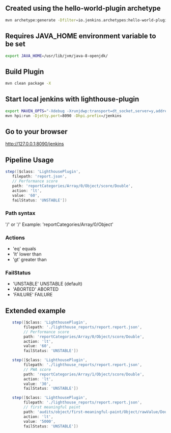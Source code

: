 ## Created using the hello-world-plugin archetype
```bash
mvn archetype:generate -Dfilter=io.jenkins.archetypes:hello-world-plugin
```
## Requires JAVA_HOME environment variable to be set
```bash
export JAVA_HOME=/usr/lib/jvm/java-8-openjdk/
```
## Build Plugin
```bash
mvn clean package -X
```
## Start local jenkins with lighthouse-plugin
```bash
export MAVEN_OPTS="-Xdebug -Xrunjdwp:transport=dt_socket,server=y,address=8000,suspend=n"
mvn hpi:run -Djetty.port=8090 -Dhpi.prefix=/jenkins
```
## Go to your browser
http://127.0.0.1:8090/jenkins
## Pipeline Usage
```groovy
step([$class: 'LighthousePlugin',
   filepath: 'report.json',
   // Performance score
   path: 'reportCategories/Array/0/Object/score/Double',
   action: 'lt',
   value: '60',
   failStatus: 'UNSTABLE'])
```
### Path syntax
 <JSONObjectKey> '/' <JSONObjectType> or 
 <JSONArrayKey> '/' <JSONObjectType>
 Example: 'reportCategories/Array/0/Object'

### Actions
- 'eq' equals
- 'lt' lower than
- 'gt' greater than

### FailStatus
- 'UNSTABLE' UNSTABLE (default)
- 'ABORTED' ABORTED
- 'FAILURE' FAILURE

## Extended example
```groovy
   step([$class: 'LighthousePlugin',
        filepath: './lighthouse_reports/report.report.json',
        // Performance score
        path: 'reportCategories/Array/0/Object/score/Double',
        action: 'lt',
        value: '60',
        failStatus: 'UNSTABLE'])

   step([$class: 'LighthousePlugin',
        filepath: './lighthouse_reports/report.report.json',
        // PWA score
        path: 'reportCategories/Array/1/Object/score/Double',
        action: 'lt',
        value: '30',
        failStatus: 'UNSTABLE'])

   step([$class: 'LighthousePlugin',
        filepath: './lighthouse_reports/report.report.json',
        // first meaningful paint
        path: 'audits/object/first-meaningful-paint/Object/rawValue/Double',
        action: 'lt',
        value: '5000',
        failStatus: 'UNSTABLE'])
```
